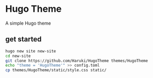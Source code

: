 # Hugo Theme

A simple Hugo theme 

## get started

```sh
hugo new site new-site
cd new-site
git clone https://github.com/Haruki/HugoTheme themes/HugoTheme
echo "theme = 'HugoTheme'" >> config.toml
cp themes/HugoTheme/static/style.css static/
```

